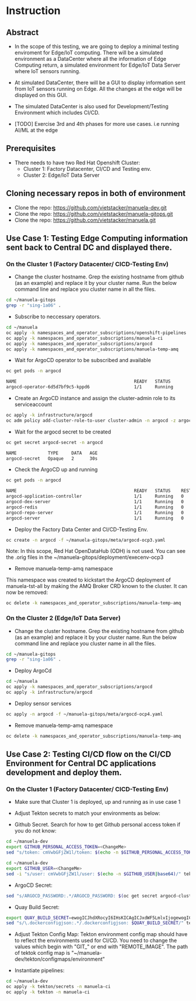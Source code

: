 # Instruction

## Abstract
- In the scope of this testing, we are going to deploy a minimal testing enviroment for Edge/IoT computing. There will be a simulated environment as a DataCenter where all the information of Edge Computing return, a simulated environment for Edge/IoT Data Server where IoT sensors running.

- At simulated DataCenter, there will be a GUI to display information sent from IoT sensors running on Edge. All the changes at the edge will be displayed on this GUI.

- The simulated DataCenter is also used for Development/Testing Environment which includes CI/CD.

- [TODO] Exercise 3rd and 4th phases for more use cases. i.e running AI/ML at the edge


## Prerequisites
- There needs to have two Red Hat Openshift Cluster:
  * Cluster 1: Factory Datacenter, CI/CD and Testing env.
  * Cluster 2: Edge/IoT Data Server

## Cloning necessary repos in both of environment
- Clone the repo: https://github.com/vietstacker/manuela-dev.git
- Clone the repo: https://github.com/vietstacker/manuela-gitops.git
- Clone the repo: https://github.com/vietstacker/manuela.git


## Use Case 1: Testing Edge Computing information sent back to Central DC and displayed there.
### On the Cluster 1 (Factory Datacenter/ CICD-Testing Env)
- Change the cluster hostname. Grep the existing hostname from github (as an example) and replace it by your cluster name. Run the below command line and replace you cluster name in all the files.
```bash
cd ~/manuela-gitops
grep -r "sing-1a06" .
```

- Subscribe to neccessary operators.
``` bash
cd ~/manuela
oc apply -k namespaces_and_operator_subscriptions/openshift-pipelines
oc apply -k namespaces_and_operator_subscriptions/manuela-ci
oc apply -k namespaces_and_operator_subscriptions/argocd
oc apply -k namespaces_and_operator_subscriptions/manuela-temp-amq
```

- Wait for ArgoCD operator to be subscribed and available
```bash
oc get pods -n argocd

NAME                                             READY   STATUS              RESTARTS   AGE
argocd-operator-6d5d7bf9c5-kppd6                 1/1     Running             0          4d18h
```
- Create an ArgoCD instance and assign the cluster-admin role to its serviceaccount

```bash
oc apply -k infrastructure/argocd
oc adm policy add-cluster-role-to-user cluster-admin -n argocd -z argocd-application-controller
```

- Wait for the argocd secret to be created
```bash
oc get secret argocd-secret -n argocd

NAME            TYPE     DATA   AGE
argocd-secret   Opaque   2      30s
```

- Check the ArgoCD up and running

```bash
oc get pods -n argocd

NAME                                             READY   STATUS    RESTARTS   AGE
argocd-application-controller                    1/1     Running   0          1m
argocd-dex-server                                1/1     Running   0          1m
argocd-redis                                     1/1     Running   0          1m
argocd-repo-server                               1/1     Running   0          1m
argocd-server                                    1/1     Running   0          1m
```

- Deploy the Factory Data Center and CI/CD-Testing Env.

```bash
oc create -n argocd -f ~/manuela-gitops/meta/argocd-ocp3.yaml
```
Note: In this scope, Red Hat OpenDataHub (ODH) is not used. You can see the .orig files in the ~/manuela-gitops/deployment/execenv-ocp3

- Remove manuela-temp-amq namespace

This namespace was created to kickstart the ArgoCD deployment of manuela-tst-all by making the AMQ Broker CRD known to the cluster. It can now be removed:
```bash
oc delete -k namespaces_and_operator_subscriptions/manuela-temp-amq
```

### On the Cluster 2 (Edge/IoT Data Server)

- Change the cluster hostname. Grep the existing hostname from github (as an example) and replace it by your cluster name. Run the below command line and replace you cluster name in all the files.
```bash
cd ~/manuela-gitops
grep -r "sing-1a06" .
```

- Deploy ArgoCd
```bash
cd ~/manuela
oc apply -k namespaces_and_operator_subscriptions/argocd
oc apply -k infrastructure/argocd
```

- Deploy sensor services
```bash
oc apply -n argocd -f ~/manuela-gitops/meta/argocd-ocp4.yaml
```

- Remove manuela-temp-amq namespace
```bash
oc delete -k namespaces_and_operator_subscriptions/manuela-temp-amq
```

## Use Case 2: Testing CI/CD flow on the CI/CD Environment for Central DC applications development and deploy them.
### On the Cluster 1 (Factory Datacenter/ CICD-Testing Env)

- Make sure that Cluster 1 is deployed, up and running as in use case 1

- Adjust Tekton secrets to match your environments as below:

- Github Secret. Search for how to get Github personal access token if you do not know:

```bash
cd ~/manuela-dev
export GITHUB_PERSONAL_ACCESS_TOKEN=<ChangeMe>
sed "s/token: cmVwbGFjZW1l/token: $(echo -n $GITHUB_PERSONAL_ACCESS_TOKEN|base64)/" tekton/secrets/github-example.yaml >tekton/secrets/github.yaml
```

```bash
cd ~/manuela-dev
export GITHUB_USER=<ChangeMe>
sed -i "s/user: cmVwbGFjZW1l/user: $(echo -n $GITHUB_USER|base64)/" tekton/secrets/github.yaml
```

- ArgoCD Secret:

```bash
sed "s/ARGOCD_PASSWORD:.*/ARGOCD_PASSWORD: $(oc get secret argocd-cluster -n argocd -o jsonpath='{.data.*}')/" tekton/secrets/argocd-env-secret-example.yaml >tekton/secrets/argocd-env-secret.yaml
```

- Quay Build Secret:
```bash
export QUAY_BUILD_SECRET=ewogICJhdXRocyI6IHsKICAgICJxdWF5LmlvIjogewogICAgICAiYXV0aCI6ICJiV0Z1ZFdWc1lTdGlkV2xzWkRwSFUwczBRVGMzVXpjM1ZFRlpUMVpGVGxWVU9GUTNWRWRVUlZOYU0wSlZSRk5NUVU5VVNWWlhVVlZNUkU1TVNFSTVOVlpLTmpsQk1WTlZPVlpSTVVKTyIsCiAgICAgICJlbWFpbCI6ICIiCiAgICB9CiAgfQp9
sed "s/\.dockerconfigjson:.*/.dockerconfigjson: $QUAY_BUILD_SECRET/" tekton/secrets/quay-build-secret-example.yaml >tekton/secrets/quay-build-secret.yaml
```

- Adjust Tekton Config Map:
Tekton environment config map should have to reflect the environments used for CI/CD. You need to change the values which begin with "GIT_" or end with "REMOTE_IMAGE".
The path of tektok config map is "~/manuela-dev/tekton/configmaps/environment"

- Instantiate pipelines:

```bash
cd ~/manuela-dev
oc apply -k tekton/secrets -n manuela-ci
oc apply -k tekton -n manuela-ci
```

